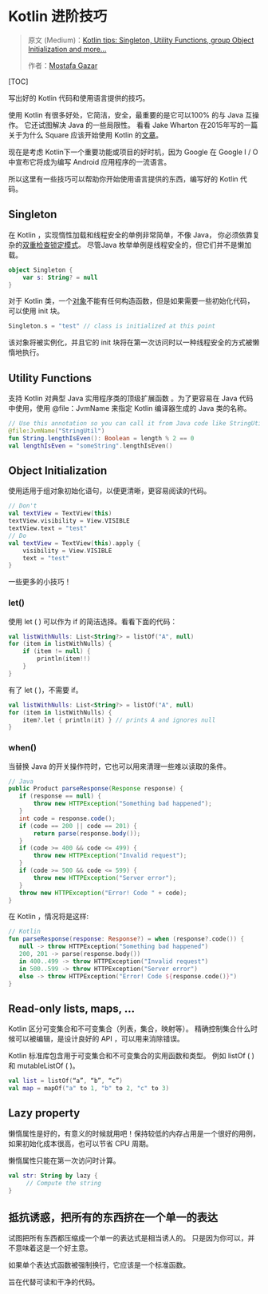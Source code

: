 # Kotlin 进阶技巧

> 原文 (Medium)：[Kotlin tips: Singleton, Utility Functions, group Object Initialization and more…](https://medium.com/default-to-open/kotlin-tips-singleton-utility-functions-group-object-initialization-and-more-27cdd6f63a41)
>
> 作者：[Mostafa Gazar](https://medium.com/@mgazar?source=post_header_lockup)

[TOC]

写出好的 Kotlin 代码和使用语言提供的技巧。

使用 Kotlin 有很多好处，它简洁，安全，最重要的是它可以100% 的与 Java 互操作。 它还试图解决 Java 的一些局限性。 看看 Jake Wharton 在2015年写的一篇关于为什么 Square 应该开始使用 Kotlin 的[文章](https://docs.google.com/document/d/1ReS3ep-hjxWA8kZi0YqDbEhCqTt29hG8P44aA9W0DM8)。 

现在是考虑 Kotlin下一个重要功能或项目的好时机，因为 Google 在 Google I / O 中宣布它将成为编写 Android 应用程序的一流语言。

所以这里有一些技巧可以帮助你开始使用语言提供的东西，编写好的 Kotlin 代码。

## Singleton

在 Kotlin ，实现惰性加载和线程安全的单例非常简单，不像 Java， 你必须依靠复杂的[双重检查锁定模式](https://en.wikipedia.org/wiki/Double-checked_locking#Usage_in_Java)。 尽管Java 枚举单例是线程安全的，但它们并不是懒加载。

```kotlin
object Singleton {
    var s: String? = null
}
```

对于 Kotlin 类，一个[对象](https://kotlinlang.org/docs/reference/object-declarations.html#object-declarations)不能有任何构造函数，但是如果需要一些初始化代码，可以使用 init 块。

```kotlin
Singleton.s = "test" // class is initialized at this point
```

该对象将被实例化，并且它的 init 块将在第一次访问时以一种线程安全的方式被懒惰地执行。

## Utility Functions

支持 Kotlin 对典型 Java 实用程序类的顶级扩展函数 。为了更容易在 Java 代码中使用，使用 @file：JvmName 来指定 Kotlin 编译器生成的 Java 类的名称。

```kotlin
// Use this annotation so you can call it from Java code like StringUtil.
@file:JvmName("StringUtil")
fun String.lengthIsEven(): Boolean = length % 2 == 0
val lengthIsEven = "someString".lengthIsEven()
```

## Object Initialization

使用适用于组对象初始化语句，以便更清晰，更容易阅读的代码。

```kotlin
// Don't 
val textView = TextView(this)
textView.visibility = View.VISIBLE
textView.text = "test"
// Do
val textView = TextView(this).apply {
    visibility = View.VISIBLE
    text = "test"
}
```

一些更多的小技巧！

### let()

使用 let ( ) 可以作为 if 的简洁选择。看看下面的代码：

```kotlin
val listWithNulls: List<String?> = listOf("A", null)
for (item in listWithNulls) {
    if (item != null) {
        println(item!!)
    }
}
```

有了 let ( )，不需要 if。

```kotlin
val listWithNulls: List<String?> = listOf("A", null)
for (item in listWithNulls) {
    item?.let { println(it) } // prints A and ignores null
}
```

### when()

当替换 Java 的开关操作符时，它也可以用来清理一些难以读取的条件。 

```java
// Java
public Product parseResponse(Response response) {
   if (response == null) {
       throw new HTTPException("Something bad happened");
   }
   int code = response.code();
   if (code == 200 || code == 201) {
       return parse(response.body());
   }
   if (code >= 400 && code <= 499) {
       throw new HTTPException("Invalid request");
   }
   if (code >= 500 && code <= 599) {
       throw new HTTPException("Server error");
   }
   throw new HTTPException("Error! Code " + code);
}
```

在 Kotlin ，情况将是这样: 

```kotlin
// Kotlin
fun parseResponse(response: Response?) = when (response?.code()) {
   null -> throw HTTPException("Something bad happened")
   200, 201 -> parse(response.body())
   in 400..499 -> throw HTTPException("Invalid request")
   in 500..599 -> throw HTTPException("Server error")
   else -> throw HTTPException("Error! Code ${response.code()}")
}
```

## Read-only lists, maps, …

Kotlin 区分可变集合和不可变集合（列表，集合，映射等）。 精确控制集合什么时候可以被编辑，是设计良好的 API ，可以用来消除错误。

Kotlin 标准库包含用于可变集合和不可变集合的实用函数和类型。 例如 listOf ( ) 和 mutableListOf ( )。

```kotlin
val list = listOf(“a”, “b”, “c”)
val map = mapOf("a" to 1, "b" to 2, "c" to 3)
```

## Lazy property

懒惰属性是好的，有意义的时候就用吧！保持较低的内存占用是一个很好的用例，如果初始化成本很高，也可以节省 CPU 周期。

懒惰属性只能在第一次访问时计算。 

```kotlin
val str: String by lazy {
     // Compute the string
}
```

## 抵抗诱惑，把所有的东西挤在一个单一的表达

试图把所有东西都压缩成一个单一的表达式是相当诱人的。 只是因为你可以，并不意味着这是一个好主意。

如果单个表达式函数被强制换行，它应该是一个标准函数。

旨在代替可读和干净的代码。

